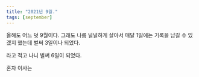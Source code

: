 ```yaml
---
title: "2021년 9월."
tags: [september]
---
```


올해도 어느 덧 9월이다. 그래도 나름 널널하게 살아서 매달 1일에는 기록을 남길 수 있겠지 했는데 벌써 3일이나 되었다. 

라고 적고 나니 벌써 6일이 되었다. 

혼자 이사는